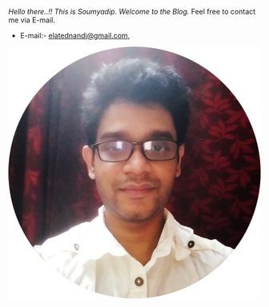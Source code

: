 

*Hello there..!! This is Soumyadip. Welcome to the Blog.* Feel free to contact me via E-mail. 

- E-mail:- elatednandi@gmail.com, 


![Alt text](https://github.com/soumyadip1995/soumyadip1995.github.io/blob/master/images/pic%201.png)

